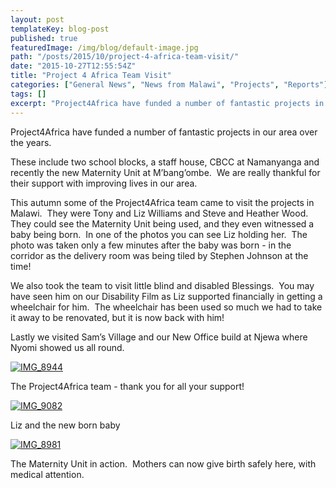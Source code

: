 ```yaml
---
layout: post
templateKey: blog-post
published: true
featuredImage: /img/blog/default-image.jpg
path: "/posts/2015/10/project-4-africa-team-visit/"
date: "2015-10-27T12:55:54Z"
title: "Project 4 Africa Team Visit"
categories: ["General News", "News from Malawi", "Projects", "Reports"]
tags: []
excerpt: "Project4Africa have funded a number of fantastic projects in our area over the years.These include ..."
---
```


Project4Africa have funded a number of fantastic projects in our area over the years.

These include two school blocks, a staff house, CBCC at Namanyanga and recently the new Maternity Unit at M’bang’ombe.  We are really thankful for their support with improving lives in our area.

This autumn some of the Project4Africa team came to visit the projects in Malawi.  They were Tony and Liz Williams and Steve and Heather Wood.  They could see the Maternity Unit being used, and they even witnessed a baby being born.  In one of the photos you can see Liz holding her.  The photo was taken only a few minutes after the baby was born - in the corridor as the delivery room was being tiled by Stephen Johnson at the time!

We also took the team to visit little blind and disabled Blessings.  You may have seen him on our Disability Film as Liz supported financially in getting a wheelchair for him.  The wheelchair has been used so much we had to take it away to be renovated, but it is now back with him!

Lastly we visited Sam’s Village and our New Office build at Njewa where Nyomi showed us all round.

[![IMG_8944](https://f000.backblazeb2.com/file/avm-wp-uploads/2015/10/IMG_8944-300x225.jpg)](https://f000.backblazeb2.com/file/avm-wp-uploads/2015/10/IMG_8944.jpg)

The Project4Africa team - thank you for all your support!

[![IMG_9082](https://f000.backblazeb2.com/file/avm-wp-uploads/2015/10/IMG_9082-225x300.jpg)](https://f000.backblazeb2.com/file/avm-wp-uploads/2015/10/IMG_9082.jpg)

Liz and the new born baby

[![IMG_8981](https://f000.backblazeb2.com/file/avm-wp-uploads/2015/10/IMG_8981-225x300.jpg)](https://f000.backblazeb2.com/file/avm-wp-uploads/2015/10/IMG_8981.jpg)

The Maternity Unit in action.  Mothers can now give birth safely here, with medical attention.